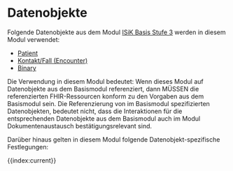 # Datenobjekte

Folgende Datenobjekte aus dem Modul [ISiK Basis Stufe 3](https://simplifier.net/guide/isik-basis-v4?version=current) werden in diesem Modul verwendet: 
* [Patient](https://simplifier.net/guide/isik-basis-v4/ImplementationGuide-markdown-Datenobjekte-Datenobjekte-Patient?version=current)
* [Kontakt/Fall (Encounter)](https://simplifier.net/guide/isik-basis-v4/ImplementationGuide-markdown-Datenobjekte-Datenobjekte-Kontakt?version=current)
* [Binary](https://simplifier.net/guide/isik-basis-v4/ImplementationGuide-markdown-Datenobjekte-Datenobjekte-Binary?version=current)

Die Verwendung in diesem Modul bedeutet:
Wenn dieses Modul auf Datenobjekte aus dem Basismodul referenziert, dann MÜSSEN die referenzierten FHIR-Ressourcen konform zu den Vorgaben aus dem Basismodul sein. 
Die Referenzierung von im Basismodul spezifizierten Datenobjekten, bedeutet nicht, dass die Interaktionen für die entsprechenden Datenobjekte aus dem Basismodul auch im Modul Dokumentenaustausch bestätigungsrelevant sind.

Darüber hinaus gelten in diesem Modul folgende Datenobjekt-spezifische Festlegungen:

{{index:current}}
